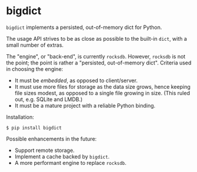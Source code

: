 # bigdict

`bigdict` implements a persisted, out-of-memory dict for Python.

The usage API strives to be as close as possible to the built-in `dict`, with a small number of extras.

The "engine", or "back-end", is currently `rocksdb`. However, `rocksdb` is not the point; the point is rather a "persisted, out-of-memory dict". Criteria used in choosing the engine:

- It must be *embedded*, as opposed to client/server.
- It must use more files for storage as the data size grows, hence keeping file sizes modest,
  as opposed to a single file growing in size. (This ruled out, e.g. SQLite and LMDB.)
- It must be a mature project with a reliable Python binding.


Installation:

```
$ pip install bigdict
```

Possible enhancements in the future:

- Support remote storage.
- Implement a cache backed by `bigdict`.
- A more performant engine to replace `rocksdb`.
